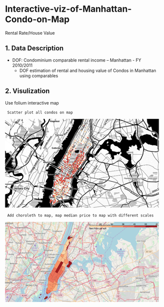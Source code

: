 # Interactive-viz-of-Manhattan-Condo-on-Map
Rental Rate/House Value

## 1. Data Description
* DOF: Condominium comparable rental income – Manhattan - FY 2010/2011
    * DOF estimation of rental and housing value of Condos in Manhattan using comparables
    
## 2. Visulization 
Use folium interactive map 

     Scatter plot all condos on map

![Kiku](01-RentalRate(Scatter).png)

     Add choroleth to map, map median price to map with different scales
    
![Kiku](03-RentalRate(Median).png)

